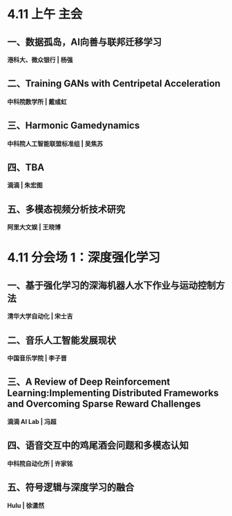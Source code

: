 # 4.11 上午 主会

## 一、数据孤岛，AI向善与联邦迁移学习
**港科大、微众银行 | 杨强**

## 二、Training GANs with Centripetal Acceleration
**中科院数学所 | 戴彧虹**

## 三、Harmonic Gamedynamics
**中科院人工智能联盟标准组 | 吴焦苏**

## 四、TBA
**滴滴 | 朱宏图**

## 五、多模态视频分析技术研究
**阿里大文娱 | 王晓博**

# 4.11 分会场 1：深度强化学习

## 一、基于强化学习的深海机器人水下作业与运动控制方法
**清华大学自动化 | 宋士吉**

## 二、音乐人工智能发展现状
**中国音乐学院 | 李子晋**

## 三、A Review of Deep Reinforcement Learning:Implementing Distributed Frameworks and Overcoming Sparse Reward Challenges
**滴滴 AI Lab | 冯超**

## 四、语音交互中的鸡尾酒会问题和多模态认知
**中科院自动化所 | 许家铭**

## 五、符号逻辑与深度学习的融合
**Hulu | 徐潇然**
